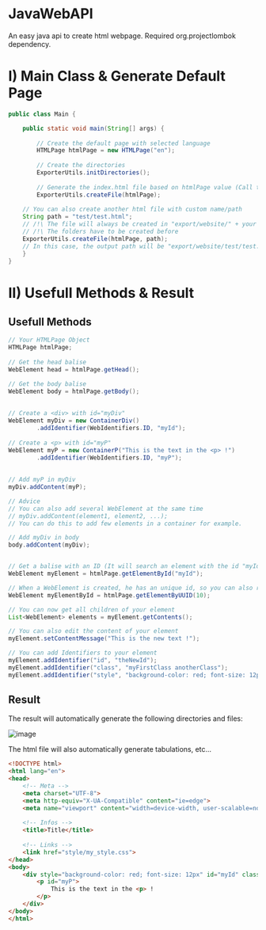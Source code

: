 <h1>JavaWebAPI</h1>
An easy java api to create html webpage.
Required org.projectlombok dependency.

<h1>I) Main Class & Generate Default Page</h1>


```java
public class Main {

    public static void main(String[] args) {
    
        // Create the default page with selected language
        HTMLPage htmlPage = new HTMLPage("en");
        
        // Create the directories
        ExporterUtils.initDirectories();
        
        // Generate the index.html file based on htmlPage value (Call this method after editing htmlPage object)
        ExporterUtils.createFile(htmlPage);
	
	// You can also create another html file with custom name/path
	String path = "test/test.html";
	// /!\ The file will always be created in "export/website/" + your path 
	// /!\ The folders have to be created before
	ExporterUtils.createFile(htmlPage, path);
	// In this case, the output path will be "export/website/test/test.html"
    }
}
```

<h1>II) Usefull Methods & Result</h1>
<h2>Usefull Methods</h2>

```java
// Your HTMLPage Object
HTMLPage htmlPage;
        
// Get the head balise
WebElement head = htmlPage.getHead();

// Get the body balise
WebElement body = htmlPage.getBody();
        
   
// Create a <div> with id="myDiv"
WebElement myDiv = new ContainerDiv()
        .addIdentifier(WebIdentifiers.ID, "myId");
        
// Create a <p> with id="myP"
WebElement myP = new ContainerP("This is the text in the <p> !")
        .addIdentifier(WebIdentifiers.ID, "myP");
        
        
// Add myP in myDiv
myDiv.addContent(myP);

// Advice
// You can also add several WebElement at the same time
// myDiv.addContent(element1, element2, ...);
// You can do this to add few elements in a container for example.

// Add myDiv in body
body.addContent(myDiv);


// Get a balise with an ID (It will search an element with the id "myId" for each children of "htmlPage"
WebElement myElement = htmlPage.getElementById("myId");

// When a WebElement is created, he has an unique id, so you can also retrieve an element by this id
WebElement myElementById = htmlPage.getElementByUUID(10);

// You can now get all children of your element
List<WebElement> elements = myElement.getContents();

// You can also edit the content of your element
myElement.setContentMessage("This is the new text !");

// You can add Identifiers to your element
myElement.addIdentifier("id", "theNewId");
myElement.addIdentifier("class", "myFirstClass anotherClass");
myElement.addIdentifier("style", "background-color: red; font-size: 12px");

```

<h2>Result</h2>

The result will automatically generate the following directories and files:

![image](https://user-images.githubusercontent.com/49363524/199590883-c2c422d0-de88-4b11-929e-b6477802f3aa.png)


The html file will also automatically generate tabulations, etc...

```html
<!DOCTYPE html>
<html lang="en">
<head>
	<!-- Meta -->
	<meta charset="UTF-8">
	<meta http-equiv="X-UA-Compatible" content="ie=edge">
	<meta name="viewport" content="width=device-width, user-scalable=no, initial-scale=1.0, maximum-scale=1.0, minimum-scale=1.0">
	
	<!-- Infos -->
	<title>Title</title>
	
	<!-- Links -->
	<link href="style/my_style.css">
</head>
<body>
	<div style="background-color: red; font-size: 12px" id="myId" class="myFirstClass anotherClass">
		<p id="myP">
			This is the text in the <p> !
		</p>
	</div>
</body>
</html>
```
